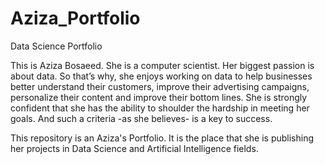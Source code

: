 # Aziza_Portfolio
Data Science Portfolio

This is Aziza Bosaeed. She is a computer scientist. Her biggest passion is about data. So that’s why, she enjoys working on data to help businesses better understand their customers, improve their advertising campaigns, personalize their content and improve their bottom lines.
She is strongly confident that she has the ability to shoulder the hardship in meeting her goals. And such a criteria -as she believes- is a key to success.

This repository is an Aziza's Portfolio. It is the place that she is publishing her projects in Data Science and Artificial Intelligence fields.
